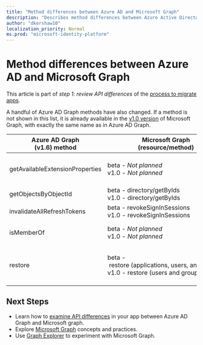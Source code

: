 ```yaml
---
title: "Method differences between Azure AD and Microsoft Graph"
description: "Describes method differences between Azure Active Directory (Azure AD) Graph API and Microsoft Graph API (REST)."
author: "dkershaw10"
localization_priority: Normal
ms.prod: "microsoft-identity-platform"
---
```


# Method differences between Azure AD and Microsoft Graph

This article is part of *step 1: review API differences* of the [process to migrate apps](migrate-azure-ad-graph-planning-checklist.md).

A handful of Azure AD Graph methods have also changed.  If a method is not shown in this list, it is already available in the [v1.0 version](/graph/api/overview?view=graph-rest-1.0) of Microsoft Graph, with exactly the same name as in Azure AD Graph.

|Azure AD Graph <br>(v1.6) method |Microsoft Graph<br>(resource/method)|Comments|
|---|---|---|
| getAvailableExtensionProperties | beta - _Not planned_ <br> v1.0 - _Not planned_ | Not currently planned; may be revisited based on demand. |
| getObjectsByObjectId | beta&nbsp;-&nbsp;directory/getByIds <br> v1.0 - directory/getByIds | |
| invalidateAllRefreshTokens | beta - revokeSignInSessions <br> v1.0 - revokeSignInSessions | |
| isMemberOf | beta - _Not planned_ <br> v1.0 - _Not planned_ | Use checkMemberGroups instead. |
| restore | beta&nbsp;-&nbsp;restore&nbsp;(applications,&nbsp;users,&nbsp;and&nbsp;groups)<br> v1.0&nbsp;-&nbsp;restore&nbsp;(users&nbsp;and&nbsp;groups) | You can also view deleted applications, users, and groups and permanently delete them. |

## Next Steps

- Learn how to [examine API differences](migrate-azure-ad-graph-audit-api-use.md) in your app between Azure AD Graph and Microsoft graph.
- Explore [Microsoft Graph](/graph/overview) concepts and practices.
- Use [Graph Explorer](https://aka.ms/ge) to experiment with Microsoft Graph.
